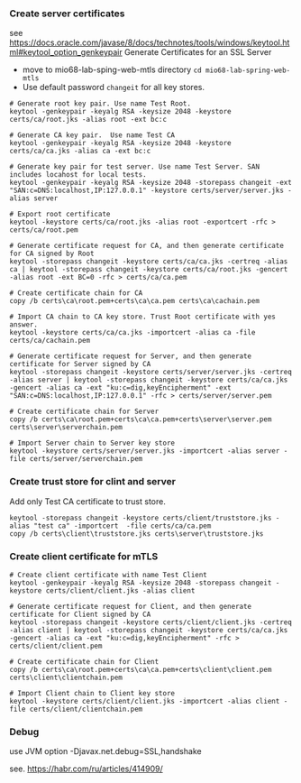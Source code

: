 ### Create server certificates
see https://docs.oracle.com/javase/8/docs/technotes/tools/windows/keytool.html#keytool_option_genkeypair Generate Certificates for an SSL Server

* move to mio68-lab-sping-web-mtls directory ```cd mio68-lab-spring-web-mtls```
* Use default password ```changeit``` for all key stores.

```
# Generate root key pair. Use name Test Root.
keytool -genkeypair -keyalg RSA -keysize 2048 -keystore certs/ca/root.jks -alias root -ext bc:c
 
# Generate CA key pair.  Use name Test CA
keytool -genkeypair -keyalg RSA -keysize 2048 -keystore certs/ca/ca.jks -alias ca -ext bc:c

# Generate key pair for test server. Use name Test Server. SAN includes locahost for local tests.
keytool -genkeypair -keyalg RSA -keysize 2048 -storepass changeit -ext "SAN:c=DNS:localhost,IP:127.0.0.1" -keystore certs/server/server.jks -alias server

# Export root certificate 
keytool -keystore certs/ca/root.jks -alias root -exportcert -rfc > certs/ca/root.pem

# Generate certificate request for CA, and then generate certificate for CA signed by Root 
keytool -storepass changeit -keystore certs/ca/ca.jks -certreq -alias ca | keytool -storepass changeit -keystore certs/ca/root.jks -gencert -alias root -ext BC=0 -rfc > certs/ca/ca.pem

# Create certificate chain for CA 
copy /b certs\ca\root.pem+certs\ca\ca.pem certs\ca\cachain.pem

# Import CA chain to CA key store. Trust Root certificate with yes answer.
keytool -keystore certs/ca/ca.jks -importcert -alias ca -file certs/ca/cachain.pem

# Generate certificate request for Server, and then generate certificate for Server signed by CA 
keytool -storepass changeit -keystore certs/server/server.jks -certreq -alias server | keytool -storepass changeit -keystore certs/ca/ca.jks -gencert -alias ca -ext "ku:c=dig,keyEncipherment" -ext "SAN:c=DNS:localhost,IP:127.0.0.1" -rfc > certs/server/server.pem

# Create certificate chain for Server 
copy /b certs\ca\root.pem+certs\ca\ca.pem+certs\server\server.pem certs\server\serverchain.pem

# Import Server chain to Server key store
keytool -keystore certs/server/server.jks -importcert -alias server -file certs/server/serverchain.pem
```

### Create trust store for clint and server
Add only Test CA certificate to trust store.

```
keytool -storepass changeit -keystore certs/client/truststore.jks -alias "test ca" -importcert  -file certs/ca/ca.pem
copy /b certs\client\truststore.jks certs\server\truststore.jks
```

### Create client certificate for mTLS

```
# Create client certificate with name Test Client
keytool -genkeypair -keyalg RSA -keysize 2048 -storepass changeit -keystore certs/client/client.jks -alias client

# Generate certificate request for Client, and then generate certificate for Client signed by CA 
keytool -storepass changeit -keystore certs/client/client.jks -certreq -alias client | keytool -storepass changeit -keystore certs/ca/ca.jks -gencert -alias ca -ext "ku:c=dig,keyEncipherment" -rfc > certs/client/client.pem

# Create certificate chain for Client 
copy /b certs\ca\root.pem+certs\ca\ca.pem+certs\client\client.pem certs\client\clientchain.pem

# Import Client chain to Client key store
keytool -keystore certs/client/client.jks -importcert -alias client -file certs/client/clientchain.pem
```

### Debug 
use JVM option -Djavax.net.debug=SSL,handshake

see. https://habr.com/ru/articles/414909/